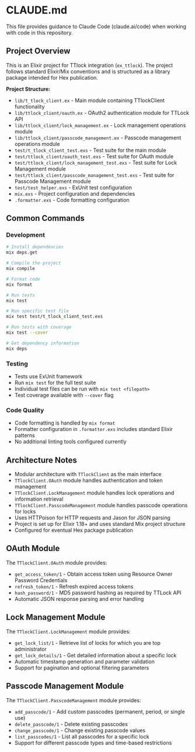 # CLAUDE.md

This file provides guidance to Claude Code (claude.ai/code) when working with code in this repository.

## Project Overview

This is an Elixir project for TTlock integration (`ex_ttlock`). The project follows standard Elixir/Mix conventions and is structured as a library package intended for Hex publication.

**Project Structure:**
- `lib/t_tlock_client.ex` - Main module containing TTlockClient functionality
- `lib/ttlock_client/oauth.ex` - OAuth2 authentication module for TTLock API
- `lib/ttlock_client/lock_management.ex` - Lock management operations module
- `lib/ttlock_client/passcode_management.ex` - Passcode management operations module
- `test/t_tlock_client_test.exs` - Test suite for the main module
- `test/ttlock_client/oauth_test.exs` - Test suite for OAuth module
- `test/ttlock_client/lock_management_test.exs` - Test suite for Lock Management module
- `test/ttlock_client/passcode_management_test.exs` - Test suite for Passcode Management module
- `test/test_helper.exs` - ExUnit test configuration
- `mix.exs` - Project configuration and dependencies
- `.formatter.exs` - Code formatting configuration

## Common Commands

### Development
```bash
# Install dependencies
mix deps.get

# Compile the project
mix compile

# Format code
mix format

# Run tests
mix test

# Run specific test file
mix test test/t_tlock_client_test.exs

# Run tests with coverage
mix test --cover

# Get dependency information
mix deps
```

### Testing
- Tests use ExUnit framework
- Run `mix test` for the full test suite
- Individual test files can be run with `mix test <filepath>`
- Test coverage available with `--cover` flag

### Code Quality
- Code formatting is handled by `mix format`
- Formatter configuration in `.formatter.exs` includes standard Elixir patterns
- No additional linting tools configured currently

## Architecture Notes

- Modular architecture with `TTlockClient` as the main interface
- `TTlockClient.OAuth` module handles authentication and token management
- `TTlockClient.LockManagement` module handles lock operations and information retrieval
- `TTlockClient.PasscodeManagement` module handles passcode operations for locks
- Uses HTTPoison for HTTP requests and Jason for JSON parsing
- Project is set up for Elixir 1.18+ and uses standard Mix project structure
- Configured for eventual Hex package publication

## OAuth Module

The `TTlockClient.OAuth` module provides:
- `get_access_token/1` - Obtain access token using Resource Owner Password Credentials
- `refresh_token/1` - Refresh expired access tokens
- `hash_password/1` - MD5 password hashing as required by TTLock API
- Automatic JSON response parsing and error handling

## Lock Management Module

The `TTlockClient.LockManagement` module provides:
- `get_lock_list/1` - Retrieve list of locks for which you are top administrator
- `get_lock_details/1` - Get detailed information about a specific lock
- Automatic timestamp generation and parameter validation
- Support for pagination and optional filtering parameters

## Passcode Management Module

The `TTlockClient.PasscodeManagement` module provides:
- `add_passcode/1` - Add custom passcodes (permanent, period, or single use)
- `delete_passcode/1` - Delete existing passcodes
- `change_passcode/1` - Change existing passcode values
- `list_passcodes/1` - List all passcodes for a specific lock
- Support for different passcode types and time-based restrictions
